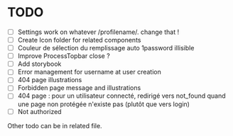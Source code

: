 # TODO

- [ ] Settings work on whatever /profilename/. change that !
- [ ] Create Icon folder for related components
- [ ] Couleur de sélection du remplissage auto 1password illisible
- [ ] Improve ProcessTopbar close ?
- [ ] Add storybook
- [ ] Error management for username at user creation
- [ ] 404 page illustrations
- [ ] Forbidden page message and illustrations
- [ ] 404 page : pour un utilisateur connecté, redirigé vers not_found quand une page non protégée n'existe pas (plutôt que vers login)
- [ ] Not authorized

Other todo can be in related file.

